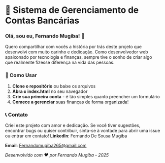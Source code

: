 # 🏦 Sistema de Gerenciamento de Contas Bancárias
### Olá, sou eu, Fernando Mugiba! 👋

Quero compartilhar com vocês a história por trás deste projeto que desenvolvi com muito carinho e dedicação. 
Como desenvolvedor web apaixonado por tecnologia e finanças, sempre tive o sonho de criar algo que realmente fizesse diferença na vida das pessoas.

### 🚀 Como Usar

1. **Clone o repositório** ou baixe os arquivos
2. **Abra o index.html** no seu navegador
3. **Crie sua primeira conta** - é tão simples quanto preencher um formulário
4. **Comece a gerenciar** suas finanças de forma organizada!

### 📞 Contato

Criei este projeto com amor e dedicação. 
Se você tiver sugestões, encontrar bugs ou quiser contribuir, sinta-se à vontade para abrir uma issue ou entrar em contato!
**LinkedIn**: Fernando De Sousa Mugiba

**Email**: Fernandomugiba265@gmail.com

*Desenvolvido com ❤️ por Fernando Mugiba - 2025*
